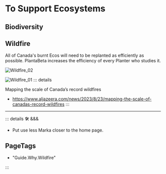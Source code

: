 # To Support Ecosystems

## Biodiversity

## Wildfire

All of Canada's burnt Ecos will need to be replanted as efficiently as possible. PlantaBeta increases the efficiency of every Planter who studies it.

![Wildfire_02](/Wildfire_02.png)

![Wildfire_01](/Wildfire_01.png)
::: details

Mapping the scale of Canada’s record wildfires

- <https://www.aljazeera.com/news/2023/8/23/mapping-the-scale-of-canadas-record-wildfires>
:::

---

<!-- =================================================== -->
<!-- =================================================== -->
<!-- =================================================== -->
<!-- =================================================== -->
<!-- =================================================== -->
::: details 🛠 <dev>&&&</dev>

- Put use less Marka closer to the home page.

<h2>PageTags</h2>

- "Guide.Why.Wildfire"

:::
